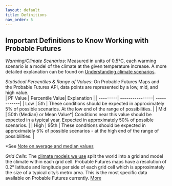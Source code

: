 ```yaml
---
layout: default
title: Definitions
nav_order: 5
---
```

## Important Definitions to Know Working with Probable Futures

*Warming/Climate Scenarios*: Measured in units of 0.5°C, each warming scenario is a model of the climate at the given temperature increase. A more detailed explanation can be found on [Understanding climate scenarios](/understanding-climate-scenarios.md).

*Statistical Percentiles & Range of Values*: On Probable Futures Maps and the Probable Futures API, data points are represented by a low, mid, and high value.  
| PF Value | Percentile Value| Explanation |
| ---------| ----------------| ------------|
| Low      | 5th | These conditions should be expected in approximately 5% of possible scenarios. At the low end of the range of possibilities. |
| Mid      | 50th (Median) or Mean Value*| Conditions near this value should be expected in a typical year. Expected in approximately 50% of possible scenarios. |
| High     | 95th | These conditions should be expected in approximately 5% of possible scenarios - at the high end of the range of possiblilties. |

*See [Note on average and median values](/probable-futures-data#note-on-average-and-median-values.md)

*Grid Cells*: The [climate models we use](https://probablefutures.org/science/climate-models/) split the world into a grid and model the climate within each grid cell. Probable Futures maps have a resolution of 0.2° latitude and longitude per side of each grid cell which is approximately the size of a typical city’s metro area. This is the most specific data available on Probable Futures currently. [More](/probable-futures-data#journey-of-the-data.md) 

<!-- add map bins and regional climate model definitions here -->
